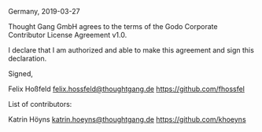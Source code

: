 Germany, 2019-03-27

Thought Gang GmbH agrees to the terms of the Godo Corporate Contributor License
Agreement v1.0.

I declare that I am authorized and able to make this agreement and sign this
declaration.

Signed,

Felix Hoßfeld <felix.hossfeld@thoughtgang.de> https://github.com/fhossfel

List of contributors:

Katrin Höyns <katrin.hoeyns@thoughtgang.de> https://github.com/khoeyns